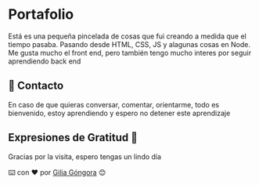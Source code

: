 # Portafolio

Está es una pequeña pincelada de cosas que fui creando a medida que el tiempo pasaba. Pasando desde HTML, CSS, JS y alagunas cosas en Node. Me gusta mucho el front end, pero también tengo mucho interes por seguir aprendiendo back end

## 📝 Contacto

En caso de que quieras conversar, comentar, orientarme, todo es bienvenido, estoy aprendiendo y espero no detener este aprendizaje


  ## Expresiones de Gratitud 🎁
  Gracias por la visita, espero tengas un lindo día

⌨️ con ❤️ por [Gilia Góngora](https://github.com/Giliagongora) 😊
